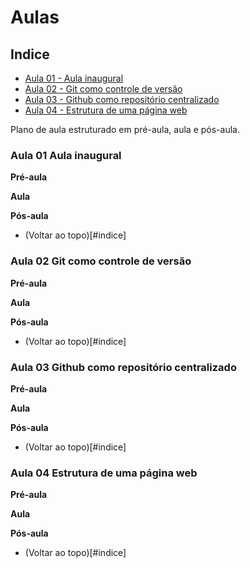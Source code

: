 # Aulas

## Indice

- [Aula 01 - Aula inaugural](#aula-01-aula-inaugural)
- [Aula 02 - Git como controle de versão](#aula-02-git-como-controle-de-versao)
- [Aula 03 - Github como repositório centralizado](#aula-03-github-como-repositorio-centralizado)
- [Aula 04 - Estrutura de uma página web](#aula-04-estrutura-de-uma-pagina-web)

Plano de aula estruturado em pré-aula, aula e pós-aula.

### Aula 01 Aula inaugural

**Pré-aula**

**Aula**

**Pós-aula**

- (Voltar ao topo)[#indice]

### Aula 02 Git como controle de versão

**Pré-aula**

**Aula**

**Pós-aula**

- (Voltar ao topo)[#indice]

### Aula 03 Github como repositório centralizado

**Pré-aula**

**Aula**

**Pós-aula**

- (Voltar ao topo)[#indice]

### Aula 04 Estrutura de uma página web

**Pré-aula**

**Aula**

**Pós-aula**

- (Voltar ao topo)[#indice]
